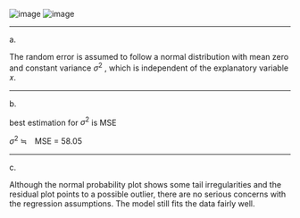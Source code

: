 ![image](https://github.com/user-attachments/assets/cf3d131a-00c8-4167-b7d8-587f188f2d5f)
![image](https://github.com/user-attachments/assets/33941032-c1a5-421d-a050-db3847a72161)

_____
a.

The random error is assumed to follow a normal distribution with mean zero and constant variance $\sigma^2$ , which is independent of the explanatory variable 𝑥.

______
b.

best estimation for $\sigma^2$ is MSE

$\sigma^2$ ≒　MSE = 58.05

________
c.

Although the normal probability plot shows some tail irregularities and the residual plot points to a possible outlier, there are no serious concerns with the regression assumptions. The model still fits the data fairly well.




